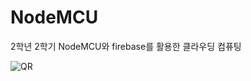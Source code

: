 # NodeMCU
2학년 2학기 NodeMCU와 firebase를 활용한 클라우딩 컴퓨팅

![QR](https://github.com/whiteDwarff/NodeMCU/assets/115057117/d2c3c423-7f41-4a31-8e41-8129bf87e2dc)
